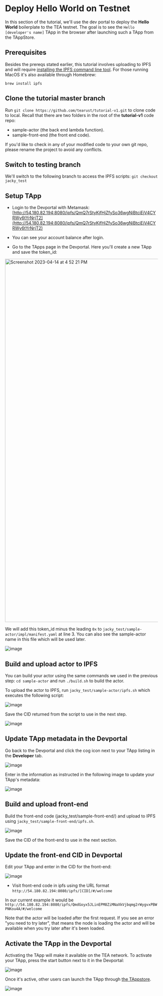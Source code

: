 # Deploy Hello World on Testnet

In this section of the tutorial, we'll use the dev portal to deploy the **Hello World** boilerplate to the TEA testnet. The goal is to see the `Hello [developer's name]` TApp in the browser after launching such a TApp from the TAppStore.

## Prerequisites

Besides the prereqs stated earlier, this tutorial involves uploading to IPFS and will require [installing the IPFS command line tool](https://docs.ipfs.tech/install/command-line/#system-requirements). For those running MacOS it's also available through Homebrew:

`brew install ipfs`

## Clone the tutorial master branch

Run `git clone https://github.com/tearust/tutorial-v1.git` to clone code to local. Recall that there are two folders in the root of the **tutorial-v1** code repo:

* sample-actor (the back end lambda function).
* sample-front-end (the front end code).

If you'd like to check in any of your modified code to your own git repo, please rename the project to avoid any conflicts.

## Switch to testing branch

We'll switch to the following branch to access the IPFS scripts:
`git checkout jacky_test`

## Setup TApp

* Login to the Devportal with Metamask: [http://54.180.82.194:8080/ipfs/QmQ7rStyKjfHjZfySo36wgNiBtciEjV4CYRWy6tYrNrjT2](http://54.180.82.194:8080/ipfs/QmQ7rStyKjfHjZfySo36wgNiBtciEjV4CYRWy6tYrNrjT2)

* You can see your account balance after login. 

* Go to the TApps page in the Devportal. Here you'll create a new TApp and save the token_id:

<img width="1198" alt="Screenshot 2023-04-14 at 4 52 21 PM" src="https://user-images.githubusercontent.com/86096370/232627849-ca3a14cb-d3b5-4358-b022-ee86652d7187.png">

We will add this token_id minus the leading `0x` to `jacky_test/sample-actor/impl/manifest.yaml` at line 3. You can also see the sample-actor name in this file which will be used later.

![image](https://user-images.githubusercontent.com/3214173/231840591-775730aa-1900-4c76-adb6-791f9dd2f467.png)

## Build and upload actor to IPFS

You can build your actor using the same commands we used in the previous step:
`cd sample-actor` and run `./build.sh` to build the actor. 

To upload the actor to IPFS, run `jacky_test/sample-actor/ipfs.sh` which executes the following script:

![image](https://user-images.githubusercontent.com/3214173/231841142-35201bb1-a818-4dc0-b754-d9fca8e04b51.png)

Save the CID returned from the script to use in the next step.

![image](https://user-images.githubusercontent.com/3214173/231841451-4587904d-7e11-4689-b1ae-f308dd6bacb6.png)

## Update TApp metadata in the Devportal

Go back to the Devportal and click the cog icon next to your TApp listing in the **Developer** tab. 

![image](https://user-images.githubusercontent.com/3214173/231842662-30bf5a95-a2ec-47d0-93d1-b1b861bdb463.png)

Enter in the information as instructed in the following image to update your TApp's metadata:

![image](https://user-images.githubusercontent.com/3214173/231844198-11dceef7-c2d8-45a4-b636-9cc16b52d5c4.png)

## Build and upload front-end

Build the front-end code (jacky_test/sample-front-end/) and upload to IPFS using  `jacky_test/sample-front-end/ipfs.sh`.

![image](https://user-images.githubusercontent.com/3214173/231847211-848c89f0-f0ec-4d2a-ae8e-0b908b8e34c3.png)

Save the CID of the front-end to use in the next section.

## Update the front-end CID in Devportal

Edit your TApp and enter in the CID for the front-end: 

![image](https://user-images.githubusercontent.com/3214173/231859470-e13f5b74-a345-46d4-8172-529ac0e203d0.png)

* Visit front-end code in ipfs using the URL format `http://54.180.82.194:8080/ipfs/[CID]/#/welcome`

In our current example it would be `http://54.180.82.194:8080/ipfs/QmdGoyx5JLinEPM8ZiMNaXkVjbqmg2rWygvxPBWPNKou4A/#/welcome`

Note that the actor will be loaded after the first request. If you see an error "you need to try later", that means the node is loading the actor and will be available when you try later after it's been loaded.

## Activate the TApp in the Devportal

Activating the TApp will make it available on the TEA network. To activate your TApp, press the start button next to it in the Devportal:

![image](https://user-images.githubusercontent.com/3214173/231850827-97495908-f12d-44fe-b1d3-59078ec4778a.png)

Once it's active, other users can launch the TApp through [the TAppstore](http://54.180.82.194:8080/ipfs/QmS5K9u8rfWpAxgonJeB4pX1qMyBqpz9A8Etb2GuTFFhts/).

![image](https://user-images.githubusercontent.com/3214173/231851272-a56a99b0-a7ff-404d-be1a-1bf5c2d16bd8.png)
